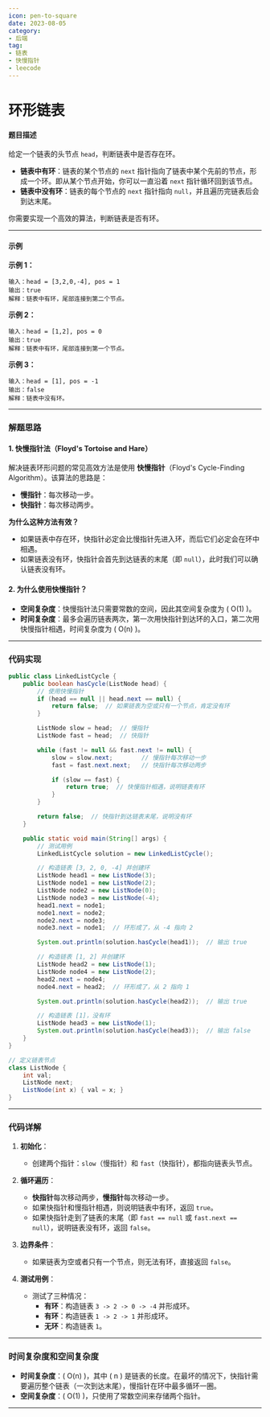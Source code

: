 ```yaml
---
icon: pen-to-square
date: 2023-08-05
category:
- 后端
tag:
- 链表
- 快慢指针
- leecode
---
```

# 环形链表

#### 题目描述

给定一个链表的头节点 `head`，判断链表中是否存在环。

- **链表中有环**：链表的某个节点的 `next` 指针指向了链表中某个先前的节点，形成一个环。即从某个节点开始，你可以一直沿着 `next` 指针循环回到该节点。
- **链表中没有环**：链表的每个节点的 `next` 指针指向 `null`，并且遍历完链表后会到达末尾。

你需要实现一个高效的算法，判断链表是否有环。

---

#### 示例

**示例 1：**
```
输入：head = [3,2,0,-4], pos = 1
输出：true
解释：链表中有环，尾部连接到第二个节点。
```

**示例 2：**
```
输入：head = [1,2], pos = 0
输出：true
解释：链表中有环，尾部连接到第一个节点。
```

**示例 3：**
```
输入：head = [1], pos = -1
输出：false
解释：链表中没有环。
```

---

### 解题思路

#### 1. 快慢指针法（Floyd's Tortoise and Hare）

解决链表环形问题的常见高效方法是使用 **快慢指针**（Floyd's Cycle-Finding Algorithm）。该算法的思路是：
- **慢指针**：每次移动一步。
- **快指针**：每次移动两步。

**为什么这种方法有效？**

- 如果链表中存在环，快指针必定会比慢指针先进入环，而后它们必定会在环中相遇。
- 如果链表没有环，快指针会首先到达链表的末尾（即 `null`），此时我们可以确认链表没有环。

#### 2. 为什么使用快慢指针？
- **空间复杂度**：快慢指针法只需要常数的空间，因此其空间复杂度为 \( O(1) \)。
- **时间复杂度**：最多会遍历链表两次，第一次用快指针到达环的入口，第二次用快慢指针相遇，时间复杂度为 \( O(n) \)。

---

### 代码实现

```java
public class LinkedListCycle {
    public boolean hasCycle(ListNode head) {
        // 使用快慢指针
        if (head == null || head.next == null) {
            return false;  // 如果链表为空或只有一个节点，肯定没有环
        }

        ListNode slow = head;  // 慢指针
        ListNode fast = head;  // 快指针

        while (fast != null && fast.next != null) {
            slow = slow.next;        // 慢指针每次移动一步
            fast = fast.next.next;   // 快指针每次移动两步

            if (slow == fast) {
                return true;  // 快慢指针相遇，说明链表有环
            }
        }

        return false;  // 快指针到达链表末尾，说明没有环
    }

    public static void main(String[] args) {
        // 测试用例
        LinkedListCycle solution = new LinkedListCycle();

        // 构造链表 [3, 2, 0, -4] 并创建环
        ListNode head1 = new ListNode(3);
        ListNode node1 = new ListNode(2);
        ListNode node2 = new ListNode(0);
        ListNode node3 = new ListNode(-4);
        head1.next = node1;
        node1.next = node2;
        node2.next = node3;
        node3.next = node1;  // 环形成了，从 -4 指向 2

        System.out.println(solution.hasCycle(head1));  // 输出 true

        // 构造链表 [1, 2] 并创建环
        ListNode head2 = new ListNode(1);
        ListNode node4 = new ListNode(2);
        head2.next = node4;
        node4.next = head2;  // 环形成了，从 2 指向 1

        System.out.println(solution.hasCycle(head2));  // 输出 true

        // 构造链表 [1]，没有环
        ListNode head3 = new ListNode(1);
        System.out.println(solution.hasCycle(head3));  // 输出 false
    }
}

// 定义链表节点
class ListNode {
    int val;
    ListNode next;
    ListNode(int x) { val = x; }
}
```

---

### 代码详解

1. **初始化**：
    - 创建两个指针：`slow`（慢指针）和 `fast`（快指针），都指向链表头节点。

2. **循环遍历**：
    - **快指针**每次移动两步，**慢指针**每次移动一步。
    - 如果快指针和慢指针相遇，则说明链表中有环，返回 `true`。
    - 如果快指针走到了链表的末尾（即 `fast == null` 或 `fast.next == null`），说明链表没有环，返回 `false`。

3. **边界条件**：
    - 如果链表为空或者只有一个节点，则无法有环，直接返回 `false`。

4. **测试用例**：
    - 测试了三种情况：
        - **有环**：构造链表 `3 -> 2 -> 0 -> -4` 并形成环。
        - **有环**：构造链表 `1 -> 2 -> 1` 并形成环。
        - **无环**：构造链表 `1`。

---

### 时间复杂度和空间复杂度

- **时间复杂度**：\( O(n) \)，其中 \( n \) 是链表的长度。在最坏的情况下，快指针需要遍历整个链表（一次到达末尾），慢指针在环中最多循环一圈。
- **空间复杂度**：\( O(1) \)，只使用了常数空间来存储两个指针。

---

